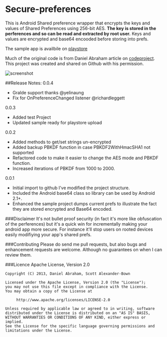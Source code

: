 Secure-preferences
==================

This is Android Shared preference wrapper that encrypts the keys and values of Shared Preferences using 256-bit AES. **The key is stored in the perferences and so can be read and extracted by root user.** Keys and values are encrypted and base64 encooded before storing into prefs. 

The sample app is availbile on [playstore](https://play.google.com/store/apps/details?id=com.securepreferences.sample)

Much of the original code is from Daniel Abraham article on [codeproject](http://www.codeproject.com/Articles/549119/Encryption-Wrapper-for-Android-SharedPreferences). This project was created and shared on Github with his permission. 

![screenshot](https://raw.github.com/scottyab/secure-preferences/master/docs/images/ss_frame_secure_pref.png "Sample app Screenshot")
 

##Release Notes:
0.0.4
* Gralde support thanks @yelinaung 
* Fix for OnPreferenceChanged listener @richardleggett 

0.0.3

* Added test Project
* Updated sample ready for playstore upload 

0.0.2

* Added methods to get/set strings un-encrypted 
* Added backup PBKDF function in case PBKDF2WithHmacSHA1 not supported
* Refactored code to make it easier to change the AES mode and PBKDF function. 
* Increased iterations of PBKDF from 1000 to 2000. 

0.0.1 

* Initial import to github I've modified the project structure. 
* Included the Android base64 class so library can be used by Android 2.1+. 
* Enhanced the sample project dumps current prefs to illustrate the fact they are stored encrypted and Base64 encoded. 


###Disclaimer
It's not bullet proof security (in fact it's more like obfuscation of the perferences) but it's a quick win for incrementally making your android app more secure. For instance it'll stop users on rooted devices easily modifiying your app's shared prefs. 


###Contributing 
Please do send me pull requests, but also bugs and enhancement requests are welcome. Although no guarantees on when I can review them.  


###Licence 
Apache License, Version 2.0



    Copyright (C) 2013, Daniel Abraham, Scott Alexander-Bown

    Licensed under the Apache License, Version 2.0 (the "License");
    you may not use this file except in compliance with the License.
    You may obtain a copy of the License at

         http://www.apache.org/licenses/LICENSE-2.0

    Unless required by applicable law or agreed to in writing, software
    distributed under the License is distributed on an "AS IS" BASIS,
    WITHOUT WARRANTIES OR CONDITIONS OF ANY KIND, either express or implied.
    See the License for the specific language governing permissions and
    limitations under the License.
